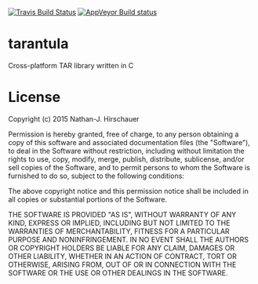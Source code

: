 [![Travis Build Status](https://travis-ci.org/nathanhi/tarantula.svg?branch=master)](https://travis-ci.org/nathanhi/tarantula)
[![AppVeyor Build status](https://ci.appveyor.com/api/projects/status/9t3rrqgtja8ny3j6?svg=true)](https://ci.appveyor.com/project/nathanhi/tarantula)
# tarantula
Cross-platform TAR library written in C

# License

Copyright (c) 2015 Nathan-J. Hirschauer

Permission is hereby granted, free of charge, to any person obtaining a copy
of this software and associated documentation files (the "Software"), to deal
in the Software without restriction, including without limitation the rights
to use, copy, modify, merge, publish, distribute, sublicense, and/or sell
copies of the Software, and to permit persons to whom the Software is
furnished to do so, subject to the following conditions:

The above copyright notice and this permission notice shall be included in all
copies or substantial portions of the Software.

THE SOFTWARE IS PROVIDED "AS IS", WITHOUT WARRANTY OF ANY KIND, EXPRESS OR
IMPLIED, INCLUDING BUT NOT LIMITED TO THE WARRANTIES OF MERCHANTABILITY,
FITNESS FOR A PARTICULAR PURPOSE AND NONINFRINGEMENT. IN NO EVENT SHALL THE
AUTHORS OR COPYRIGHT HOLDERS BE LIABLE FOR ANY CLAIM, DAMAGES OR OTHER
LIABILITY, WHETHER IN AN ACTION OF CONTRACT, TORT OR OTHERWISE, ARISING FROM,
OUT OF OR IN CONNECTION WITH THE SOFTWARE OR THE USE OR OTHER DEALINGS IN THE
SOFTWARE.
